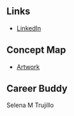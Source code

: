 ## Links

* [LinkedIn](https://www.linkedin.com/in/amberg96/)


## Concept Map
* [Artwork](Artwork.pdf)


## Career Buddy
Selena M Trujillo
